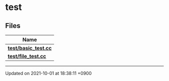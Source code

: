 

# test



## Files

| Name           |
| -------------- |
| **[test/basic_test.cc](/Files/test/basic_test.cc#file-basic-test.cc)**  |
| **[test/file_test.cc](/Files/test/file_test.cc#file-file-test.cc)**  |






-------------------------------

Updated on 2021-10-01 at 18:38:11 +0900
